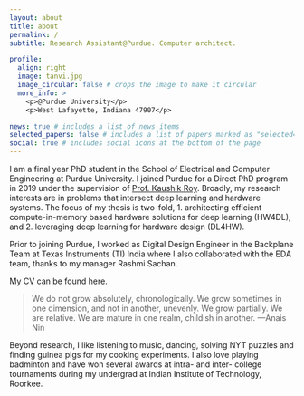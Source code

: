 ```yaml
---
layout: about
title: about
permalink: /
subtitle: Research Assistant@Purdue. Computer architect.

profile:
  align: right
  image: tanvi.jpg
  image_circular: false # crops the image to make it circular
  more_info: >
    <p>@Purdue University</p>
    <p>West Lafayette, Indiana 47907</p>

news: true # includes a list of news items
selected_papers: false # includes a list of papers marked as "selected={true}"
social: true # includes social icons at the bottom of the page
---
```


I am a final year PhD student in the School of Electrical and Computer Engineering at Purdue University. I joined Purdue for a Direct PhD program in 2019 under the supervision of [Prof. Kaushik Roy](https://engineering.purdue.edu/NRL). Broadly, my research interests are in problems that intersect deep learning and hardware systems. The focus of my thesis is two-fold, 1. architecting efficient compute-in-memory based hardware solutions for deep learning (HW4DL), and 2. leveraging deep learning for hardware design (DL4HW).
 
Prior to joining Purdue, I worked as Digital Design Engineer in the Backplane Team at Texas Instruments (TI) India where I also collaborated with the EDA team, thanks to my manager Rashmi Sachan.

My CV can be found [here](https://drive.google.com/file/d/1SGNF5Qbrt2pY18qAB5AU1QX0Shz8Gch9/view?usp=sharing).

> We do not grow absolutely, chronologically. We grow sometimes in one dimension, and not in another, unevenly. We grow partially. We are relative. We are mature in one realm, childish in another.
> —Anais Nin

Beyond research, I like listening to music, dancing, solving NYT puzzles and finding guinea pigs for my cooking experiments. I also love playing badminton and have won several awards at intra- and inter- college tournaments during my undergrad at Indian Institute of Technology, Roorkee.
